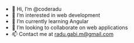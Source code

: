 - 👋 Hi, I’m @coderadu
- 👀 I’m interested in web development
- 🌱 I’m currently learning Angular
- 💞️ I’m looking to collaborate on web applications
- 📫 Contact me at radu.gabi.m@gmail.com
